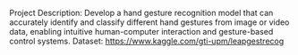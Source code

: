 Project Description:
Develop a hand gesture recognition model that can accurately identify and classify different hand gestures from image or video data, enabling intuitive human-computer interaction and gesture-based control systems.
Dataset:
https://www.kaggle.com/gti-upm/leapgestrecog 
